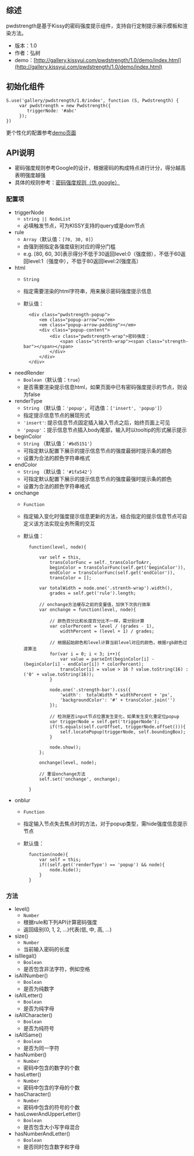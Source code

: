 ## 综述

pwdstrength是基于Kissy的密码强度提示组件，支持自行定制提示展示模板和渲染方法。

* 版本：1.0
* 作者：弘树
* demo：[http://gallery.kissyui.com/pwdstrength/1.0/demo/index.html](http://gallery.kissyui.com/pwdstrength/1.0/demo/index.html)

## 初始化组件

    S.use('gallery/pwdstrength/1.0/index', function (S, Pwdstrength) {
         var pwdstrength = new Pwdstrength({
            triggerNode: '#abc'
         });
    })

更个性化的配置参考[demo页面](http://gallery.kissyui.com/pwdstrength/1.0/demo/index.html)

## API说明

* 密码强度规则参考Google的设计，根据密码的构成特点进行计分，得分越高表明强度越强
* 具体的规则参考：[密码强度规则（仿 google）](http://www.planabc.net/2008/05/11/password_strength_meter/)

### 配置项
* triggerNode
	* `string || NodeList`
    * 必填触发节点，可为KISSY支持的query或是dom节点
* rule
	* `Array`（默认值：`[70, 30, 0]`）
    * 由强到弱指定各强度级别对应的得分门槛
    * e.g. [80, 60, 30]表示得分不低于30返回level:0（强度弱），不低于60返回level:1（强度中），不低于80返回level:2(强度高）
* html 
	* `String`
	* 指定需要渲染的html字符串，用来展示密码强度提示信息
	* 默认值：
 			
			<div class="pwdstrength-popup">
				<em class="popup-arrow"></em>
				<em class="popup-arrow-padding"></em>
				<div class="popup-content">
					<div class="pwdstrength-wrap">密码强度：
						<span class="strenth-wrap"><span class="strength-bar"></span></span>
					</div>
				</div>
			</div>
* needRender 
	* `Boolean`（默认值：`true`）
    * 是否需要渲染提示信息html，如果页面中已有密码强度提示的节点，则设为false
* renderType
	* `String` （默认值：`'popup'`，可选值：`['insert', 'popup']`）
	* 指定提示信息节点的展现形式
	* `'insert'`: 提示信息节点固定插入输入节点之后，始终页面上可见
	* `'popup'`：提示信息节点插入body尾部，输入时以tooltip的形式展示提示
* beginColor
	* `String` （默认值：`'#bd5151'`）
	* 可指定默认配置下展示的提示信息节点的强度最弱时提示条的颜色
	* 设置为合法的颜色字符串格式
* endColor
	* `String` （默认值：`'#1fa542'`）
	* 可指定默认配置下展示的提示信息节点的强度最强时提示条的颜色
	* 设置为合法的颜色字符串格式
* onchange
	* `Function`
	* 指定输入变化时强度提示信息更新的方法，结合指定的提示信息节点可自定义该方法实现业务所需的交互
	* 默认值：
	 
			function(level, node){

                var self = this,
                    transColorFunc = self._transColorToArr,
                    beginColor = transColorFunc(self.get('beginColor')),
                    endColor = transColorFunc(self.get('endColor')),
                    transColor = [];

                var totalWidth = node.one('.strenth-wrap').width(),
                    grades = self.get('rule').length;

                // onchange方法缓存之前的变量值，加快下次执行效率
                var onchange = function(level, node){

                    // 颜色百分比和长度百分比不一样，需分别计算
                    var colorPercent = level / (grades - 1),
                        widthPercent = (level + 1) / grades;

                    // 根据起始颜色和level计算当前level对应的颜色，根据rgb颜色过渡算法
                    for(var i = 0; i < 3; i++){
                        var value = parseInt(beginColor[i] - (beginColor[i] - endColor[i]) * colorPercent);
                        transColor[i] = value > 16 ? value.toString(16) : ('0' + value.toString(16));
                    }

                    node.one('.strength-bar').css({
                        'width':  totalWidth * widthPercent + 'px',
                        'backgroundColor': '#' + transColor.join('')
                    });

                    // 检测是否input节点位置发生变化，如果发生变化重定位popup
                    var triggerNode = self.get('triggerNode');
                    if(!S.equals(self.curOffset, triggerNode.offset())){
                        self.locatePopup(triggerNode, self.boundingBox);
                    }

                    node.show();
                };

                onchange(level, node);

                // 重设onchange方法
                self.set('onchange', onchange);

            }
* onblur
	* `Function` 
	* 指定输入节点失去焦点时的方法，对于popup类型，需hide强度信息提示节点
	* 默认值：
	 
			function(node){
                var self = this;
                if((self.get('renderType') == 'popup') && node){
                    node.hide();
                }
            }

### 方法
* level()
	* `Number`
	* 根据rule和下列API计算密码强度
	* 返回级别(0, 1, 2, ...)代表(低, 中, 高, ...)
* size()
	* `Number`
	* 当前输入密码的长度
* isIllegal()
	* `Boolean`
	* 是否包含非法字符，例如空格
* isAllNumber()
	* `Boolean`
	* 是否为纯数字
* isAllLetter()
	* `Boolean`
	* 是否为纯字母
* isAllCharacter()
	* `Boolean`
	* 是否为纯符号
* isAllSame()
	* `Boolean`
	* 是否为同一字符
* hasNumber()
	* `Number`
	* 密码中包含的数字的个数
* hasLetter()
	* `Number`
	* 密码中包含的字母的个数
* hasCharacter()
	* `Number`
	* 密码中包含的符号的个数
* hasLowerAndUpperLetter()
	* `Boolean`
	* 是否包含大小写字母混合
* hasNumberAndLetter()
	* `Boolean`
	* 是否同时包含数字和字母